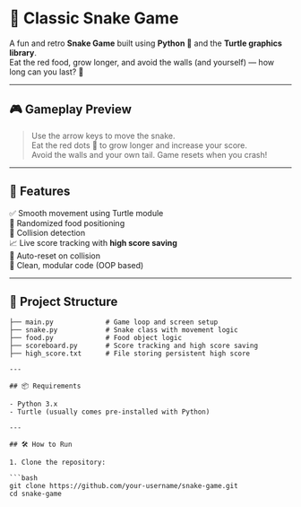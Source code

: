 # 🐍 Classic Snake Game

A fun and retro **Snake Game** built using **Python 🐍** and the **Turtle graphics library**.  
Eat the red food, grow longer, and avoid the walls (and yourself) — how long can you last? 👀

---

## 🎮 Gameplay Preview

> Use the arrow keys to move the snake.  
> Eat the red dots 🍎 to grow longer and increase your score.  
> Avoid the walls and your own tail. Game resets when you crash!

---

## 🚀 Features

✅ Smooth movement using Turtle module  
🍎 Randomized food positioning  
🎯 Collision detection  
📈 Live score tracking with **high score saving**  
🔁 Auto-reset on collision  
🧠 Clean, modular code (OOP based)

---

## 🧱 Project Structure

```plaintext
├── main.py             # Game loop and screen setup
├── snake.py            # Snake class with movement logic
├── food.py             # Food object logic
├── scoreboard.py       # Score tracking and high score saving
├── high_score.txt      # File storing persistent high score

---

## 📦 Requirements

- Python 3.x
- Turtle (usually comes pre-installed with Python)

---

## 🛠️ How to Run

1. Clone the repository:

```bash
git clone https://github.com/your-username/snake-game.git
cd snake-game
